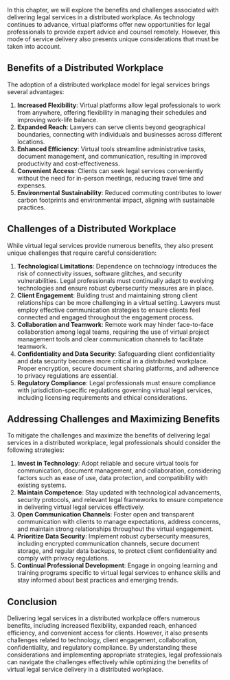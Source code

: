 
In this chapter, we will explore the benefits and challenges associated with delivering legal services in a distributed workplace. As technology continues to advance, virtual platforms offer new opportunities for legal professionals to provide expert advice and counsel remotely. However, this mode of service delivery also presents unique considerations that must be taken into account.

**Benefits of a Distributed Workplace**
---------------------------------------

The adoption of a distributed workplace model for legal services brings several advantages:

1. **Increased Flexibility**: Virtual platforms allow legal professionals to work from anywhere, offering flexibility in managing their schedules and improving work-life balance.
2. **Expanded Reach**: Lawyers can serve clients beyond geographical boundaries, connecting with individuals and businesses across different locations.
3. **Enhanced Efficiency**: Virtual tools streamline administrative tasks, document management, and communication, resulting in improved productivity and cost-effectiveness.
4. **Convenient Access**: Clients can seek legal services conveniently without the need for in-person meetings, reducing travel time and expenses.
5. **Environmental Sustainability**: Reduced commuting contributes to lower carbon footprints and environmental impact, aligning with sustainable practices.

**Challenges of a Distributed Workplace**
-----------------------------------------

While virtual legal services provide numerous benefits, they also present unique challenges that require careful consideration:

1. **Technological Limitations**: Dependence on technology introduces the risk of connectivity issues, software glitches, and security vulnerabilities. Legal professionals must continually adapt to evolving technologies and ensure robust cybersecurity measures are in place.
2. **Client Engagement**: Building trust and maintaining strong client relationships can be more challenging in a virtual setting. Lawyers must employ effective communication strategies to ensure clients feel connected and engaged throughout the engagement process.
3. **Collaboration and Teamwork**: Remote work may hinder face-to-face collaboration among legal teams, requiring the use of virtual project management tools and clear communication channels to facilitate teamwork.
4. **Confidentiality and Data Security**: Safeguarding client confidentiality and data security becomes more critical in a distributed workplace. Proper encryption, secure document sharing platforms, and adherence to privacy regulations are essential.
5. **Regulatory Compliance**: Legal professionals must ensure compliance with jurisdiction-specific regulations governing virtual legal services, including licensing requirements and ethical considerations.

**Addressing Challenges and Maximizing Benefits**
-------------------------------------------------

To mitigate the challenges and maximize the benefits of delivering legal services in a distributed workplace, legal professionals should consider the following strategies:

1. **Invest in Technology**: Adopt reliable and secure virtual tools for communication, document management, and collaboration, considering factors such as ease of use, data protection, and compatibility with existing systems.
2. **Maintain Competence**: Stay updated with technological advancements, security protocols, and relevant legal frameworks to ensure competence in delivering virtual legal services effectively.
3. **Open Communication Channels**: Foster open and transparent communication with clients to manage expectations, address concerns, and maintain strong relationships throughout the virtual engagement.
4. **Prioritize Data Security**: Implement robust cybersecurity measures, including encrypted communication channels, secure document storage, and regular data backups, to protect client confidentiality and comply with privacy regulations.
5. **Continual Professional Development**: Engage in ongoing learning and training programs specific to virtual legal services to enhance skills and stay informed about best practices and emerging trends.

**Conclusion**
--------------

Delivering legal services in a distributed workplace offers numerous benefits, including increased flexibility, expanded reach, enhanced efficiency, and convenient access for clients. However, it also presents challenges related to technology, client engagement, collaboration, confidentiality, and regulatory compliance. By understanding these considerations and implementing appropriate strategies, legal professionals can navigate the challenges effectively while optimizing the benefits of virtual legal service delivery in a distributed workplace.
